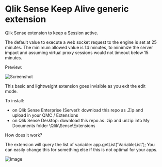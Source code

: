 # Qlik Sense Keep Alive generic extension

Qlik Sense extension to keep a Session active.

The default value to execute a web socket request to the engine is set at 25 minutes.
The minimum allowed value is 14 minutes, to minimize the server impact and assuming virtual proxy sessions would not timeout below 15 minutes.

Preview:

![Screenshot](https://user-images.githubusercontent.com/9445066/105615317-e6febe00-5dcf-11eb-88a6-d91e2d50732d.gif "screenshot")

This basic and lightweight extension goes invisible as you exit the edit mode.

To install:
 * on Qlik Sense Enterprise (Server): download this repo as .Zip and upload in your QMC / Extensions
 * on Qlik Sense Desktop: download this repo as .zip and unzip into My Documents folder \Qlik\Sense\Extensions
 
How does it work?

The extension will query the list of variable: app.getList('VariableList');
You can easily change this for something else if this is not optimal for your apps.


![Image](https://user-images.githubusercontent.com/9445066/105615451-12ce7380-5dd1-11eb-894d-fdb2b84ecef8.gif)
